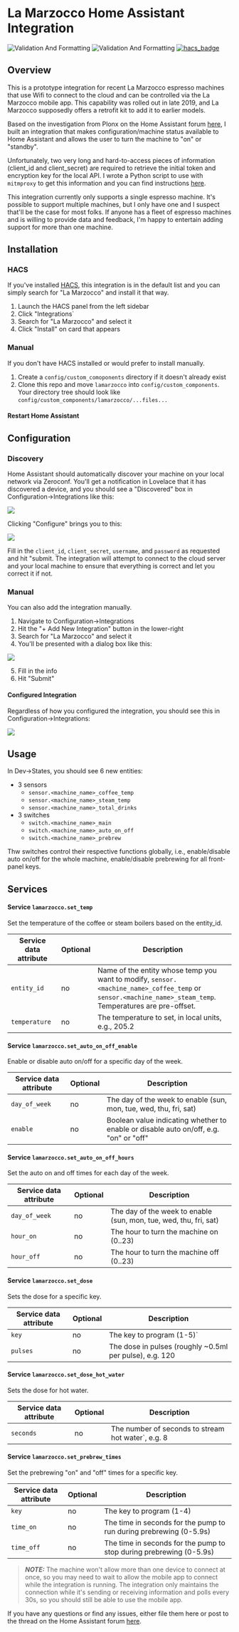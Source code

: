 # La Marzocco Home Assistant Integration

![Validation And Formatting](https://github.com/rccoleman/lamarzocco/workflows/Validation%20And%20Formatting/badge.svg)
![Validation And Formatting](https://github.com/rccoleman/lamarzocco/workflows/Validation%20And%20Formatting/badge.svg?branch=dev)
[![hacs_badge](https://img.shields.io/badge/HACS-Default-orange.svg)](https://github.com/custom-components/hacs)

## Overview

This is a prototype integration for recent La Marzocco espresso machines that use Wifi to connect to the cloud and can be controlled via the La Marzocco mobile app.  This capability was rolled out in late 2019, and La Marzocco supposedly offers a retrofit kit to add it to earlier models.

Based on the investigation from Plonx on the Home Assistant forum [here](https://community.home-assistant.io/t/la-marzocco-gs-3-linea-mini-support/203581), I built an integration that makes configuration/machine status available to Home Assistant and allows the user to turn the machine to "on" or "standby".

Unfortunately, two very long and hard-to-access pieces of information (client_id and client_secret) are required to retrieve the initial token and encryption key for the local API.  I wrote a Python script to use with `mitmproxy` to get this information and you can find instructions [here](https://github.com/rccoleman/lmdirect/blob/master/Credentials.md).

This integration currently only supports a single espresso machine.  It's possible to support multiple machines, but I only have one and I suspect that'll be the case for most folks.  If anyone has a fleet of espresso machines and is willing to provide data and feedback, I'm happy to entertain adding support for more than one machine.

## Installation

### HACS

If you've installed [HACS](https://hacs.xyz), this integration is in the default list and you can simply search for "La Marzocco" and install it that way.

1. Launch the HACS panel from the left sidebar
2. Click "Integrations`
3. Search for "La Marzocco" and select it
4. Click "Install" on card that appears

### Manual

If you don't have HACS installed or would prefer to install manually.

1. Create a `config/custom_comoponents` directory if it doesn't already exist
2. Clone this repo and move `lamarzocco` into `config/custom_components`.  Your directory tree should look like `config/custom_components/lamarzocco/...files...`

#### Restart Home Assistant

## Configuration

### Discovery

Home Assistant should automatically discover your machine on your local network via Zeroconf.  You'll get a notification in Lovelace that it has discovered a device, and you should see a "Discovered" box in Configuration->Integrations like this:

![](https://github.com/rccoleman/lamarzocco/blob/master/images/Discovered_Integration.png)

Clicking "Configure" brings you to this:

![](https://github.com/rccoleman/lamarzocco/blob/master/images/Config_Flow_Discovered.png)

Fill in the `client_id`, `client_secret`, `username`, and `password` as requested and hit "submit.  The integration will attempt to connect to the cloud server and your local machine to ensure that everything is correct and let you correct it if not.

### Manual

You can also add the integration manually.

1. Navigate to Configuration->Integrations
2. Hit the "+ Add New Integration" button in the lower-right
3. Search for "La Marzocco" and select it
4. You'll be presented with a dialog box like this:

![](https://github.com/rccoleman/lamarzocco/blob/master/images/Config_Flow_Manual.png)

5. Fill in the info
6. Hit "Submit"

#### Configured Integration

Regardless of how you configured the integration, you should see this in Configuration->Integrations:

![](https://github.com/rccoleman/lamarzocco/blob/master/images/Configured_Integration.png)

## Usage

In Dev->States, you should see 6 new entities:

* 3 sensors
  * `sensor.<machine_name>_coffee_temp`
  * `sensor.<machine_name>_steam_temp`
  * `sensor.<machine_name>_total_drinks`
* 3 switches
  * `switch.<machine_name>_main`
  * `switch.<machine_name>_auto_on_off`
  * `switch.<machine_name>_prebrew`

Thw switches control their respective functions globally, i.e., enable/disable auto on/off for the whole machine, enable/disable prebrewing for all front-panel keys.

## Services

#### Service `lamarzocco.set_temp`

Set the temperature of the coffee or steam boilers based on the entity_id.

| Service data attribute | Optional | Description |
| ---------------------- | -------- | ----------- |
| `entity_id`            |     no  | Name of the entity whose temp you want to modify, `sensor.<machine_name>_coffee_temp` or `sensor.<machine_name>_steam_temp`. Temperatures are pre-offset. |
| `temperature` | no | The temperature to set, in local units, e.g., 205.2 |

#### Service `lamarzocco.set_auto_on_off_enable`

Enable or disable auto on/off for a specific day of the week.

| Service data attribute | Optional | Description |
| ---------------------- | -------- | ----------- |
| `day_of_week` | no | The day of the week to enable (sun, mon, tue, wed, thu, fri, sat) |
| `enable` | no | Boolean value indicating whether to enable or disable auto on/off, e.g. "on" or "off" |

#### Service `lamarzocco.set_auto_on_off_hours`

Set the auto on and off times for each day of the week.

| Service data attribute | Optional | Description |
| ---------------------- | -------- | ----------- |
| `day_of_week` | no | The day of the week to enable (sun, mon, tue, wed, thu, fri, sat) |
| `hour_on` | no | The hour to turn the machine on (0..23) |
| `hour_off` | no | The hour to turn the machine off (0..23) |


#### Service `lamarzocco.set_dose`

Sets the dose for a specific key.

| Service data attribute | Optional | Description |
| ---------------------- | -------- | ----------- |
| `key` | no | The key to program (1-5)` |
| `pulses` | no | The dose in pulses (roughly ~0.5ml per pulse), e.g. 120 |

#### Service `lamarzocco.set_dose_hot_water`

Sets the dose for hot water.

| Service data attribute | Optional | Description |
| ---------------------- | -------- | ----------- |
| `seconds` | no | The number of seconds to stream hot water`, e.g. 8 |

#### Service `lamarzocco.set_prebrew_times`

Set the prebrewing "on" and "off" times for a specific key.

| Service data attribute | Optional | Description |
| ---------------------- | -------- | ----------- |
| `key` | no | The key to program (1-4) |
| `time_on` | no | The time in seconds for the pump to run during prebrewing (0-5.9s) |
| `time_off` | no | The time in seconds for the pump to stop during prebrewing (0-5.9s) |


> **_NOTE:_** The machine won't allow more than one device to connect at once, so you may need to wait to allow the mobile app to connect while the integration is running.  The integration only maintains the connection while it's sending or receiving information and polls every 30s, so you should still be able to use the mobile app.

If you have any questions or find any issues, either file them here or post to the thread on the Home Assistant forum [here](https://community.home-assistant.io/t/la-marzocco-gs-3-linea-mini-support/203581).
